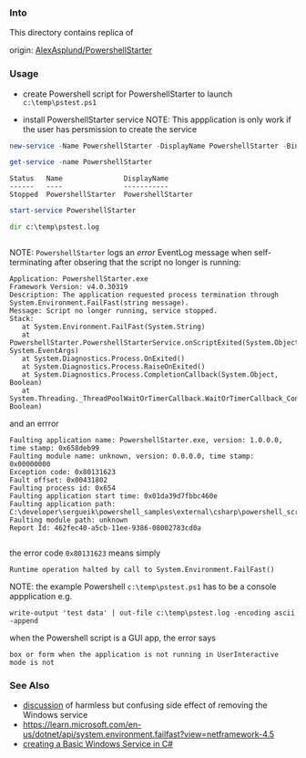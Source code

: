 ### Into
This directory contains replica of

origin: [AlexAsplund/PowershellStarter](https://github.com/AlexAsplund/PowershellStarter)

### Usage

* create Powershell script for PowershellStarter to launch `c:\temp\pstest.ps1`

* install PowershellStarter service
NOTE: This appplication is only work if the  user has persmission to create the service

```powershell
new-service -Name PowershellStarter -DisplayName PowershellStarter -BinaryPathName  (resolve-path PowershellStarter\bin\debug\PowershellStarter.exe) -Description "Powershellstarter service" -StartupType Automatic
```

```powershell
get-service -name PowershellStarter
```
```text
Status   Name               DisplayName
------   ----               -----------
Stopped  PowershellStarter  PowershellStarter
```


```powershell
start-service PowershellStarter
```
```cmd
dir c:\temp\pstest.log
```
```text
```
NOTE: `PowershellStarter` logs an *error* EventLog message when self-terminating after obsering that the script no longer is running:
```text
Application: PowershellStarter.exe
Framework Version: v4.0.30319
Description: The application requested process termination through
System.Environment.FailFast(string message).
Message: Script no longer running, service stopped.
Stack:
   at System.Environment.FailFast(System.String)
   at PowershellStarter.PowershellStarterService.onScriptExited(System.Object, System.EventArgs)
   at System.Diagnostics.Process.OnExited()
   at System.Diagnostics.Process.RaiseOnExited()
   at System.Diagnostics.Process.CompletionCallback(System.Object, Boolean)
   at System.Threading._ThreadPoolWaitOrTimerCallback.WaitOrTimerCallback_Context(System.Object, Boolean)
```

and an errror
```text
Faulting application name: PowershellStarter.exe, version: 1.0.0.0, time stamp: 0x658deb99
Faulting module name: unknown, version: 0.0.0.0, time stamp: 0x00000000
Exception code: 0x80131623
Fault offset: 0x00431802
Faulting process id: 0x654
Faulting application start time: 0x01da39d7fbbc460e
Faulting application path: C:\developer\sergueik\powershell_samples\external\csharp\powershell_script_starter\PowershellStarter\bin\debug\PowershellStarter.exe
Faulting module path: unknown
Report Id: 462fec40-a5cb-11ee-9386-08002783cd0a


```

the error code `0x80131623` means simply 
```text
Runtime operation halted by call to System.Environment.FailFast()
```
NOTE: the example Powershell `c:\temp\pstest.ps1` has to be a console appplication
e.g.

```posweshell
write-output 'test data' | out-file c:\temp\pstest.log -encoding ascii -append
```
when the Powershell script is a GUI app,
the error says
```text
box or form when the application is not running in UserInteractive mode is not 

```
### See Also

  * [discussion](https://stackoverflow.com/questions/20561990/how-to-solve-the-specified-service-has-been-marked-for-deletion-error) of harmless but confusing side effect of removing the Windows service
  * https://learn.microsoft.com/en-us/dotnet/api/system.environment.failfast?view=netframework-4.5 
  * [creating a Basic Windows Service in C#](https://www.codeproject.com/Articles/14353/Creating-a-Basic-Windows-Service-in-C)

